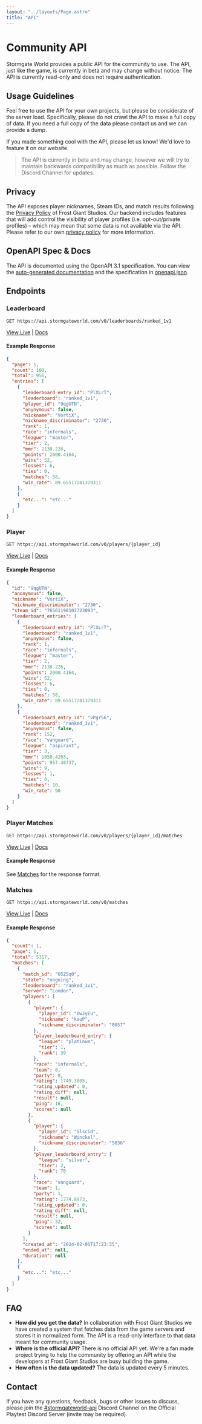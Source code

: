 ```yaml
---
layout: "../layouts/Page.astro"
title: "API"
---
```


# Community API

Stormgate World provides a public API for the community to use. The API, just like the game, is currently in beta and may change without notice. The API is currently read-only and does not require authentication.

## Usage Guidelines

Feel free to use the API for your own projects, but please be considerate of the server load. Specifically, please do not crawl the API to make a full copy of data. If you need a full copy of the data please contact us and we can provide a dump.

If you made something cool with the API, please let us know! We'd love to feature it on our website.

> The API is currently in beta and may change, however we will try to maintain backwards compatibility as much as possible. Follow the Discord Channel for updates.

## Privacy

The API exposes player nicknames, Steam IDs, and match results following the [Privacy Policy](https://playstormgate.com/legal/privacy-policy) of Frost Giant Studios. Our backend includes features that will add control the visibility of player profiles (i.e. opt-out/private profiles) – which may mean that some data is not available via the API. Please refer to our own [privacy policy](/privacy) for more information.

## OpenAPI Spec & Docs

The API is documented using the OpenAPI 3.1 specification. You can view the [auto-generated documentation](https://api.stormgateworld.com/swagger-ui/#/Leaderboards/getLeaderboard) and the specification in [openapi.json](https://api.stormgateworld.com/api-docs/openapi.json).

## Endpoints

### Leaderboard

```
GET https://api.stormgateworld.com/v0/leaderboards/ranked_1v1
```

[View Live](https://api.stormgateworld.com/v0/leaderboards/ranked_1v1) | [Docs](https://api.stormgateworld.com/swagger-ui/#/Leaderboards/getLeaderboard)

#### Example Response

```json
{
  "page": 1,
  "count": 100,
  "total": 956,
  "entries": [
    {
      "leaderboard_entry_id": "PlXLrT",
      "leaderboard": "ranked_1v1",
      "player_id": "9qgUTN",
      "anynymous": false,
      "nickname": "VortiX",
      "nickname_discriminator": "2730",
      "rank": 1,
      "race": "infernals",
      "league": "master",
      "tier": 2,
      "mmr": 2138.226,
      "points": 2000.4164,
      "wins": 52,
      "losses": 6,
      "ties": 0,
      "matches": 58,
      "win_rate": 89.65517241379311
    },
    {
      "etc...": "etc..."
    }
  ]
}
```

### Player

```
GET https://api.stormgateworld.com/v0/players/{player_id}
```

[View Live](https://api.stormgateworld.com/v0/players/PlXLrT) | [Docs](https://api.stormgateworld.com/swagger-ui/#/Players/getPlayer)

#### Example Response

```json
{
  "id": "9qgUTN",
  "anonymous": false,
  "nickname": "VortiX",
  "nickname_discriminator": "2730",
  "steam_id": "76561198102723093",
  "leaderboard_entries": [
    {
      "leaderboard_entry_id": "PlXLrT",
      "leaderboard": "ranked_1v1",
      "anynymous": false,
      "rank": 1,
      "race": "infernals",
      "league": "master",
      "tier": 2,
      "mmr": 2138.226,
      "points": 2000.4164,
      "wins": 52,
      "losses": 6,
      "ties": 0,
      "matches": 58,
      "win_rate": 89.65517241379311
    },
    {
      "leaderboard_entry_id": "vPgr56",
      "leaderboard": "ranked_1v1",
      "anynymous": false,
      "rank": 152,
      "race": "vanguard",
      "league": "aspirant",
      "tier": 3,
      "mmr": 1850.4203,
      "points": 957.48737,
      "wins": 9,
      "losses": 1,
      "ties": 0,
      "matches": 10,
      "win_rate": 90
    }
  ]
}
```

### Player Matches

```
GET https://api.stormgateworld.com/v0/players/{player_id}/matches
```

[View Live](https://api.stormgateworld.com/v0/players/OwJyEu/matches) | [Docs](https://api.stormgateworld.com/swagger-ui/#/Players/getPlayerMatches)

#### Example Response

See [Matches](#matches) for the response format.

### Matches

```
GET https://api.stormgateworld.com/v0/matches
```

[View Live](https://api.stormgateworld.com/v0/matches) | [Docs](https://api.stormgateworld.com/swagger-ui/#/Matches/getMatches)

#### Example Response

```json
{
  "count": 1,
  "page": 1,
  "total": 5317,
  "matches": [
    {
      "match_id": "U5Z5q0",
      "state": "ongoing",
      "leaderboard": "ranked_1v1",
      "server": "London",
      "players": [
        {
          "player": {
            "player_id": "OwJyEu",
            "nickname": "kauP",
            "nickname_discriminator": "0657"
          },
          "player_leaderboard_entry": {
            "league": "platinum",
            "tier": 1,
            "rank": 39
          },
          "race": "infernals",
          "team": 0,
          "party": 0,
          "rating": 1749.3805,
          "rating_updated": 0,
          "rating_diff": null,
          "result": null,
          "ping": 16,
          "scores": null
        },
        {
          "player": {
            "player_id": "5lscid",
            "nickname": "Winckel",
            "nickname_discriminator": "5036"
          },
          "player_leaderboard_entry": {
            "league": "silver",
            "tier": 2,
            "rank": 70
          },
          "race": "vanguard",
          "team": 1,
          "party": 1,
          "rating": 1774.8973,
          "rating_updated": 0,
          "rating_diff": null,
          "result": null,
          "ping": 32,
          "scores": null
        }
      ],
      "created_at": "2024-02-01T17:23:35",
      "ended_at": null,
      "duration": null
    },
    {
      "etc...": "etc..."
    }
  ]
}
```

## FAQ

- **How did you get the data?**
  In collaboration with Frost Giant Studios we have created a system that fetches data from the game servers and stores it in normalized form. The API is a read-only interface to that data meant for community usage.
- **Where is the official API?**
  There is no official API yet. We're a fan made project trying to help the community by offering an API while the developers at Frost Giant Studios are busy building the game.
- **How often is the data updated?**
  The data is updated every 5 minutes.

## Contact

If you have any questions, feedback, bugs or other issues to discuss, please join the [#stormgateworld-api](https://discord.com/channels/1101590942076653660/1202677262478999612) Discord Channel on the Official Playtest Discord Server (invite may be required).
